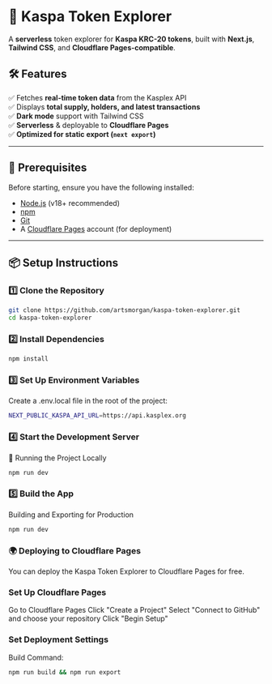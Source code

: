# 🚀 Kaspa Token Explorer

A **serverless** token explorer for **Kaspa KRC-20 tokens**, built with **Next.js**, **Tailwind CSS**, and **Cloudflare Pages-compatible**.

## 🛠️ Features
✅ Fetches **real-time token data** from the Kasplex API  
✅ Displays **total supply, holders, and latest transactions**  
✅ **Dark mode** support with Tailwind CSS  
✅ **Serverless** & deployable to **Cloudflare Pages**  
✅ **Optimized for static export (`next export`)**  

---

## 📌 Prerequisites
Before starting, ensure you have the following installed:

- [Node.js](https://nodejs.org/) (v18+ recommended)
- [npm](https://www.npmjs.com/)
- [Git](https://git-scm.com/)
- A [Cloudflare Pages](https://pages.cloudflare.com/) account (for deployment)

---

## 📦 Setup Instructions

### 1️⃣ **Clone the Repository**
```sh
git clone https://github.com/artsmorgan/kaspa-token-explorer.git
cd kaspa-token-explorer
```

### 2️⃣ **Install Dependencies**
```sh
npm install
```

### 3️⃣ **Set Up Environment Variables**
Create a .env.local file in the root of the project:
```sh
NEXT_PUBLIC_KASPA_API_URL=https://api.kasplex.org
```

### 4️⃣ **Start the Development Server**
🚀 Running the Project Locally
```sh
npm run dev
```

### 5️⃣ **Build the App**
Building and Exporting for Production

```sh
npm run dev
```

### 🌍 Deploying to Cloudflare Pages
You can deploy the Kaspa Token Explorer to Cloudflare Pages for free.

### **Set Up Cloudflare Pages**
Go to Cloudflare Pages
Click "Create a Project"
Select "Connect to GitHub" and choose your repository
Click "Begin Setup"

### **Set Deployment Settings**
Build Command:
```sh
npm run build && npm run export
```
